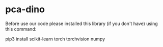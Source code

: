 # pca-dino

Before use our code please installed this library (if you don't have) using this command:

pip3 install scikit-learn torch torchvision numpy
